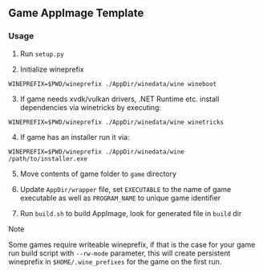 ## Game AppImage Template

### Usage

1. Run `setup.py` 

2. Initialize wineprefix 
```
WINEPREFIX=$PWD/wineprefix ./AppDir/winedata/wine wineboot
```

3. If game needs xvdk/vulkan drivers, .NET Runtime etc. install dependencies via winetricks by executing:
```
WINEPREFIX=$PWD/wineprefix ./AppDir/winedata/wine winetricks
```
4. If game has an installer run it via:
```
WINEPREFIX=$PWD/wineprefix ./AppDir/winedata/wine /path/to/installer.exe
```

5. Move contents of game folder to `game` directory

6. Update `AppDir/wrapper` file, set `EXECUTABLE` to the name of game executable as well as `PROGRAM_NAME` to unique game identifier

7. Run `build.sh` to build AppImage, look for generated file in `build` dir

> [!NOTE]
> Some games require writeable wineprefix, if that is the case for your game run build script with
> `--rw-mode` parameter, this will create persistent wineprefix in `$HOME/.wine_prefixes` for the game
> on the first run.
